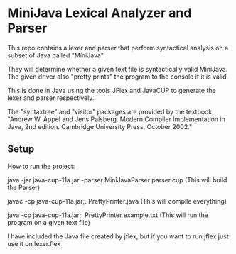 # MiniJava Lexical Analyzer and Parser 

This repo contains a lexer and parser that perform syntactical analysis on a subset of Java called "MiniJava".

They will determine whether a given text file is syntactically valid MiniJava. The given driver also "pretty prints" the program to the console if it is valid.

This is done in Java using the tools JFlex and JavaCUP to generate the lexer and parser respectively.

The "syntaxtree" and "visitor" packages are provided by the textbook "Andrew W. Appel and Jens Palsberg. Modern Compiler Implementation in Java, 2nd edition. Cambridge University Press, October 2002."

## Setup
How to run the project: 

java -jar java-cup-11a.jar -parser MiniJavaParser parser.cup (This will build the Parser)

javac -cp java-cup-11a.jar;. PrettyPrinter.java (This will compile everything)

java -cp java-cup-11a.jar;. PrettyPrinter example.txt (This will run the program on a given text file)


I have included the Java file created by jflex, but if you want to run jflex just use it on lexer.flex

